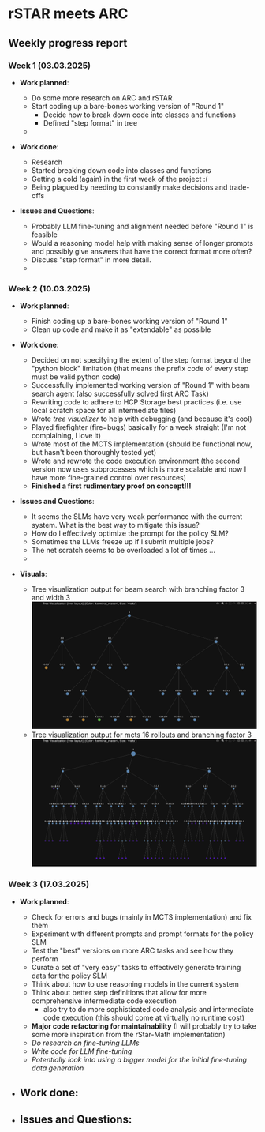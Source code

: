 # rSTAR meets ARC
## Weekly progress report

### Week 1 (03.03.2025)

- **Work planned**: 
  - Do some more research on ARC and rSTAR
  - Start coding up a bare-bones working version of "Round 1"
    - Decide how to break down code into classes and functions
    - Defined "step format" in tree
  - 


- **Work done**: 
  - Research
  - Started breaking down code into classes and functions
  - Getting a cold (again) in the first week of the project :(
  - Being plagued by needing to constantly make decisions and trade-offs


- **Issues and Questions**:
  - Probably LLM fine-tuning and alignment needed before "Round 1" is feasible
  - Would a reasoning model help with making sense of longer prompts and possibly give answers that have the correct format more often?
  - Discuss "step format" in more detail.
  - 


### Week 2 (10.03.2025)

- **Work planned**: 
  - Finish coding up a bare-bones working version of "Round 1"
  - Clean up code and make it as "extendable" as possible

- **Work done**: 
  - Decided on not specifying the extent of the step format beyond the "python block" limitation (that means the prefix code of every step must be valid python code)
  - Successfully implemented working version of "Round 1" with beam search agent (also successfully solved first ARC Task)
  - Rewriting code to adhere to HCP Storage best practices (i.e. use local scratch space for all intermediate files)
  - Wrote *tree visualizer* to help with debugging (and because it's cool)
  - Played firefighter (fire=bugs) basically for a week straight (I'm not complaining, I love it)
  - Wrote most of the MCTS implementation (should be functional now, but hasn't been thoroughly tested yet)
  - Wrote and rewrote the code execution environment (the second version now uses subprocesses which is more scalable and now I have more fine-grained control over resources)
  - **Finished a first rudimentary proof on concept!!!**


- **Issues and Questions**:
  - It seems the SLMs have very weak performance with the current system. What is the best way to mitigate this issue?
  - How do I effectively optimize the prompt for the policy SLM?
  - Sometimes the LLMs freeze up if I submit multiple jobs?
  - The net scratch seems to be overloaded a lot of times ...
  - 

- **Visuals**:
  - Tree visualization output for beam search with branching factor 3 and width 3
    ![img1.png](images/week2_bs_visualization.png)
  - Tree visualization output for mcts 16 rollouts and branching factor 3
    ![img2.png](images/week2_mcts_visualization.png)

### Week 3 (17.03.2025)

- **Work planned**:
    - Check for errors and bugs (mainly in MCTS implementation) and fix them
    - Experiment with different prompts and prompt formats for the policy SLM
    - Test the "best" versions on more ARC tasks and see how they perform
    - Curate a set of "very easy" tasks to effectively generate training data for the policy SLM
    - Think about how to use reasoning models in the current system
    - Think about better step definitions that allow for more comprehensive intermediate code execution
      - also try to do more sophisticated code analysis and intermediate code execution (this should come at virtually no runtime cost)
    - **Major code refactoring for maintainability** (I will probably try to take some more inspiration from the rStar-Math implementation)
    - *Do research on fine-tuning LLMs*
    - *Write code for LLM fine-tuning*
    - *Potentially look into using a bigger model for the initial fine-tuning data generation*

- **Work done**: 
  - 


- **Issues and Questions**:
  - 


